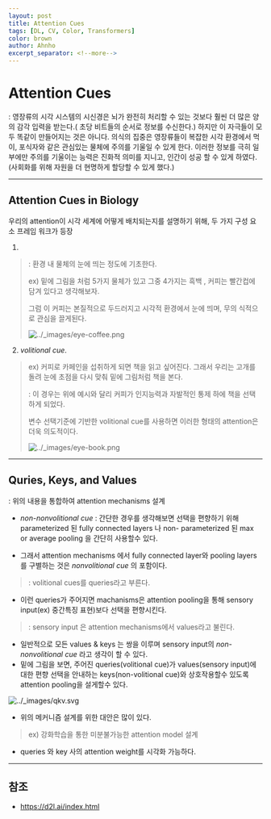 ```yaml
---
layout: post
title: Attention Cues
tags: [DL, CV, Color, Transformers]
color: brown
author: Ahnho
excerpt_separator: <!--more-->
---
```


# Attention Cues



: 영장류의 시각 시스템의 시신경은 뇌가 완전히 처리할 수 있는 것보다 훨씬 더 많은 양의 감각 입력을 받는다.( 초당 비트들의 순서로 정보를 수신한다.) 하지만 이 자극들이 모두 똑같이 만들어지는 것은 아니다. 의식의 집중은 영장류들이 복잡한 시각 환경에서 먹이, 포식자와 같은 관심있는 물체에 주의를 기울일 수 있게 한다. 이러한 정보를 극히 일부에만 주의를 기울이는 능력은 진화적 의미를 지니고, 인간이 성공 할 수 있게 하였다.(사회화를 위해 자원을 더 현명하게 할당할 수 있게 했다.)

<!--more-->

---

##  Attention Cues in Biology

우리의 attention이 시각 세계에 어떻게 배치되는지를 설명하기 위해, 두 가지 구성 요소 프레임 워크가 등장 

1. 

> : 환경 내 물체의 눈에 띄는 정도에 기초한다.
>
> ex) 밑에 그림을 처럼 5가지 물체가 있고 그중 4가지는 흑백 , 커피는 빨간컵에 담겨 있다고 생각해보자.
>
>  그럼 이 커피는 본질적으로 두드러지고 시각적 환경에서 눈에 띄며, 무의 식적으로 관심을 끌게된다.
>
> ![../_images/eye-coffee.png](https://d2l.ai/_images/eye-coffee.png)

2. *volitional cue*.

>ex) 커피로 카페인을 섭취하게 되면 책을 읽고 싶어진다. 그래서 우리는 고개를 돌려 눈에 초점을 다시 맞춰 밑에 그림처럼 책을 본다. 
>
> :  이 경우는 위에 예시와 달리 커피가 인지능력과 자발적인 통제 하에 책을 선택 하게 되었다.
>
>변수 선택기준에 기반한 volitional cue를 사용하면 이러한 형태의 attention은 더욱 의도적이다.
>
>![../_images/eye-book.png](https://d2l.ai/_images/eye-book.png)

---

## Quries, Keys, and Values

: 위의 내용을 통합하여 attention mechanisms 설계 

- *non-nonvolitional cue* : 간단한 경우를 생각해보면 선택을 편향하기 위해   parameterized 된 fully connected layers 나 non- parameterized 된 max or average pooling 을 간단히 사용할수 있다. 

- 그래서 attention mechanisms 에서 fully connected layer와 pooling layers를 구별하는 것은 *nonvolitional cue* 의 포함이다. 

>  :  volitional cues를 queries라고 부른다.

-  이런  queries가 주어지면 machanisms은 attention pooling을 통해 sensory input(ex) 중간특징 표현)보다 선택을 편향시킨다. 

> : sensory  input 은  attention mechanisms에서 values라고 불린다.

- 일반적으로 모든 values & keys 는 쌍을 이루며 sensory input의 *non-nonvolitional cue* 라고 생각이 할 수 있다.
- 밑에 그림을 보면, 주어진 queries(volitional cue)가 values(sensory input)에 대한 편향 선택을 안내하는 keys(non-volitional cue)와 상호작용할수 있도록 attention pooling을 설게할수 있다.



![../_images/qkv.svg](https://d2l.ai/_images/qkv.svg)

- 위의 메커니즘 설계를 위한 대안은 많이 있다.

> ex) 강화학습을 통한 미분불가능한 attention model 설계 

- queries 와 key 사의 attention weight를 시각화 가능하다.



---

## 참조

- https://d2l.ai/index.html
